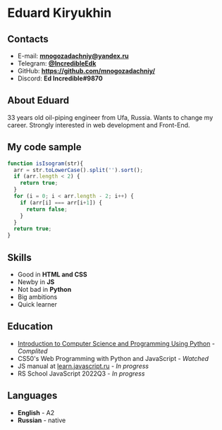 # Eduard Kiryukhin


## Contacts

* E-mail: **mnogozadachniy@yandex.ru**
* Telegram: [**@IncredibleEdk**](https://t.me/IncredibleEdk)
* GitHub: **https://github.com/mnogozadachniy/**
* Discord: **Ed Incredible#9870**


## About Eduard

33 years old oil-piping engineer from Ufa, Russia. Wants to change my career. Strongly interested in web development and Front-End.


## My code sample

```javascript
function isIsogram(str){
  arr = str.toLowerCase().split('').sort();
  if (arr.length < 2) {
    return true;
  }
  for (i = 0; i < arr.length - 2; i++) {
    if (arr[i] === arr[i+1]) {
      return false;
    }
  }
  return true;
}
```


## Skills

* Good in **HTML and CSS**
* Newby in **JS**
* Not bad in **Python**
* Big ambitions
* Quick learner


## Education

* [Introduction to Computer Science and Programming Using Python](https://courses.edx.org/certificates/d8236aab9986419080b935c7bde442d2) - *Complited*
* CS50's Web Programming with Python and JavaScript - *Watched*
* JS manual at [learn.javascript.ru](https://learn.javascript.ru/) - *In progress*
* RS School JavaScript 2022Q3 - *In progress*


## Languages

* **English** - A2
* **Russian** - native